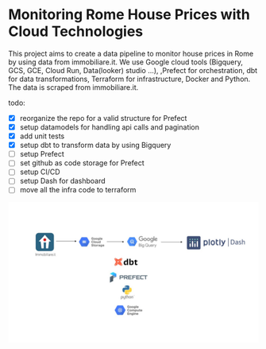 # Monitoring Rome House Prices with Cloud Technologies
This project aims to create a data pipeline to monitor house prices in Rome by using data from immobiliare.it. 
We use Google cloud tools (Bigquery, GCS, GCE, Cloud Run, Data(looker) studio ...), ,Prefect for orchestration, dbt for data transformations, Terraform for infrastructure, Docker and Python. The data is scraped from immobiliare.it.

todo:
- [x] reorganize the repo for a valid structure for Prefect
- [x] setup datamodels for handling api calls and pagination
- [x] add unit tests 
- [x] setup dbt to transform data by using Bigquery
- [ ] setup Prefect 
- [ ] set github as code storage for Prefect
- [ ] setup CI/CD
- [ ] setup Dash for dashboard
- [ ] move all the infra code to terraform

![Alt text](./images/data%20pipeline.jpg?raw=true "Data Pipeline and Technologies")
